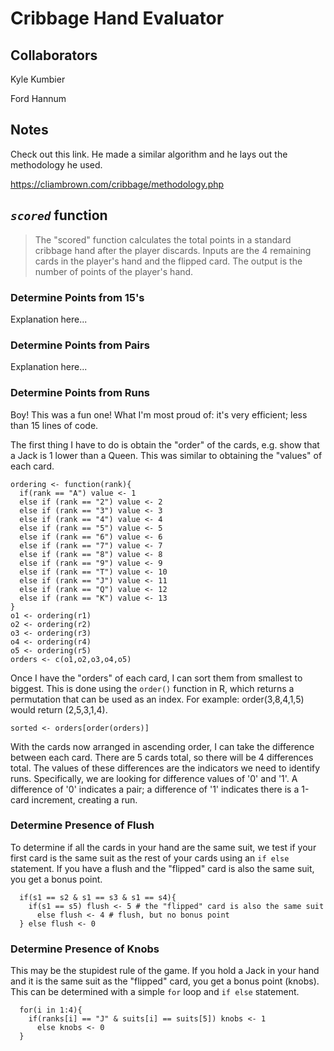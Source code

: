 # Cribbage Hand Evaluator

## Collaborators

Kyle Kumbier

Ford Hannum

## Notes

Check out this link. He made a similar algorithm and he lays out the methodology he used.

https://cliambrown.com/cribbage/methodology.php

## *`scored`* function

> The "scored" function calculates the total points in a standard cribbage hand after the player discards. Inputs are the 4 remaining cards in the player's hand and the flipped card. The output is the number of points of the player's hand.

### Determine Points from 15's

Explanation here...

### Determine Points from Pairs

Explanation here...

### Determine Points from Runs

Boy! This was a fun one! What I'm most proud of: it's very efficient; less than 15 lines of code.

The first thing I have to do is obtain the "order" of the cards, e.g. show that a Jack is 1 lower than a Queen. This was similar to obtaining the "values" of each card.

```
ordering <- function(rank){
  if(rank == "A") value <- 1
  else if (rank == "2") value <- 2
  else if (rank == "3") value <- 3
  else if (rank == "4") value <- 4
  else if (rank == "5") value <- 5
  else if (rank == "6") value <- 6
  else if (rank == "7") value <- 7
  else if (rank == "8") value <- 8
  else if (rank == "9") value <- 9
  else if (rank == "T") value <- 10
  else if (rank == "J") value <- 11
  else if (rank == "Q") value <- 12
  else if (rank == "K") value <- 13
}
o1 <- ordering(r1)
o2 <- ordering(r2)
o3 <- ordering(r3)
o4 <- ordering(r4)
o5 <- ordering(r5)
orders <- c(o1,o2,o3,o4,o5)
```
Once I have the "orders" of each card, I can sort them from smallest to biggest. This is done using the `order()` function in R, which returns a permutation that can be used as an index. For example: order(3,8,4,1,5) would return (2,5,3,1,4).

```
sorted <- orders[order(orders)]
```
With the cards now arranged in ascending order, I can take the difference between each card. There are 5 cards total, so there will be 4 differences total. The values of these differences are the indicators we need to identify runs. Specifically, we are looking for difference values of '0' and '1'. A difference of '0' indicates a pair; a difference of '1' indicates there is a 1-card increment, creating a run.

### Determine Presence of Flush

To determine if all the cards in your hand are the same suit, we test if your first card is the same suit as the rest of your cards using an `if else` statement. If you have a flush and the "flipped" card is also the same suit, you get a bonus point.

```
  if(s1 == s2 & s1 == s3 & s1 == s4){
    if(s1 == s5) flush <- 5 # the "flipped" card is also the same suit
      else flush <- 4 # flush, but no bonus point
  } else flush <- 0
```

### Determine Presence of Knobs

This may be the stupidest rule of the game. If you hold a Jack in your hand and it is the same suit as the "flipped" card, you get a bonus point (knobs). This can be determined with a simple `for` loop and `if else` statement.

```
  for(i in 1:4){
    if(ranks[i] == "J" & suits[i] == suits[5]) knobs <- 1
      else knobs <- 0
  }
```